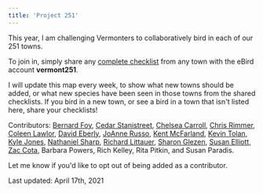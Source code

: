 ```yaml
---
title: 'Project 251'
---
```

This year, I am challenging Vermonters to collaboratively bird in each of our 251 towns.

To join in, simply share any [complete checklist](https://support.ebird.org/en/support/solutions/articles/48000967748) from any town with the eBird account **vermont251**.

I will update this map every week, to show what new towns should be added, or what new species have been seen in those towns from the shared checklists. If you bird in a new town, or see a bird in a town that isn't listed here, share your checklists!

Contributors:
[Bernard Foy](https://ebird.org/profile/NzU0MA/world),
[Cedar Stanistreet](https://ebird.org/profile/NDM2MDU1/US-VT),
[Chelsea Carroll](https://ebird.org/profile/NjQ1MjQy/US-VT-021),
[Chris Rimmer](https://ebird.org/profile/Mjc3NzU/US-VT-017),
[Coleen Lawlor](https://ebird.org/profile/NzU3NzM5/US-VT),
[David Eberly](https://ebird.org/profile/MTgzMDM/US-VT-021),
[JoAnne Russo](https://ebird.org/profile/OTE2NDg/US-VT),
[Kent McFarland](https://ebird.org/vt/profile/MjAwNjI/world),
[Kevin Tolan](https://ebird.org/vt/profile/OTE4MTQ2/US),
[Kyle Jones](https://ebird.org/profile/MTM5Nzgz/US-VT),
[Nathaniel Sharp](https://ebird.org/vt/profile/MTgxNDYz/US-VT),
[Richard Littauer](https://ebird.org/vt/profile/Mjg0MTUx/US-VT),
[Sharon Glezen](https://ebird.org/profile/OTMyMTgz/US-VT),
[Susan Elliott](https://ebird.org/profile/MjQzNw/world),
[Zac Cota](https://ebird.org/profile/NDIwNDA1/US-VT),
Barbara Powers, Rich Kelley, Rita Pitkin, and Susan Paradis.

Let me know if you'd like to opt out of being added as a contributor.

Last updated: April 17th, 2021
